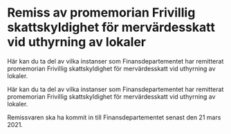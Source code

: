 # Remiss av promemorian Frivillig skattskyldighet för mervärdesskatt vid uthyrning av lokaler

Här kan du ta del av vilka instanser som Finansdepartementet har remitterat promemorian Frivillig skattskyldighet för mervärdesskatt vid uthyrning av lokaler.

Här kan du ta del av vilka instanser som Finansdepartementet har remitterat promemorian Frivillig skattskyldighet för mervärdesskatt vid uthyrning av lokaler.

Remissvaren ska ha kommit in till Finansdepartementet senast den 21 mars 2021.
